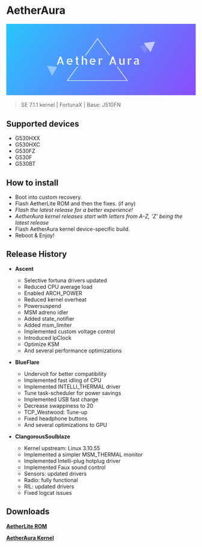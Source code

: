 # AetherAura

![AetherAura Logo](/info/aetheraura.png)

> SE 7.1.1 kernel | FortunaX | Base: J510FN

## Supported devices

 - G530HXX
 - G530HXC
 - G530FZ
 - G530F
 - G530BT
 
## How to install

 - Boot into custom recovery.
 - Flash AetherLite ROM and then the fixes. (if any)
 - _Flash the latest release for a better experience!_
 - _AetherAura kernel releases start with letters from A-Z, 'Z' being the latest release_
 - Flash AetherAura kernel device-specific build.
 - Reboot & Enjoy!

## Release History

 - __Ascent__
     - Selective fortuna drivers updated
     - Reduced CPU average load
     - Enabled ARCH_POWER
     - Reduced kernel overheat
     - Powersuspend
     - MSM adreno idler
     - Added state_notifier
     - Added msm_limiter
     - Implemented custom voltage control
     - Introduced lpClock
     - Optimize KSM
     - And several performance optimizations
     
 - __BlueFlare__
     - Undervolt for better compatibility
     - Implemented fast idling of CPU
     - Implemented INTELLI_THERMAL driver
     - Tune task-scheduler for power savings
     - Implemented USB fast charge
     - Decrease swappiness to 20
     - TCP_Westwood: Tune-up
     - Fixed headphone buttons
     - And several optimizations to GPU
     
  - __ClangorousSoulblaze__
     - Kernel upstream: Linux 3.10.55
     - Implemented a simpler MSM_THERMAL monitor
     - Implemented Intelli-plug hotplug driver
     - Implemented Faux sound control
     - Sensors: updated drivers
     - Radio: fully functional
     - RIL: updated drivers
     - Fixed logcat issues
 
## Downloads

   __[AetherLite ROM](http://tiny.cc/aetherlite.r03 "AetherLite ROM")__
   
   __[AetherAura Kernel](https://github.com/CaelestisZ/AetherAura/releases "AetherAura Kernel")__
    
